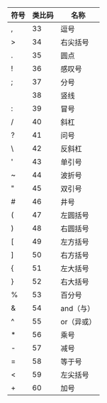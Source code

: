 符号 | 类比码 | 名称
-|-|-
, |	33 | 逗号	
> | 34 | 右尖括号
. | 35 | 圆点	
! | 36 | 感叹号
; | 37 | 分号	
| | 38 | 竖线
: | 39 | 冒号	
/ | 40 | 斜杠
? | 41 | 问号	
\ | 42 | 反斜杠
' | 43 | 单引号	
~ | 44 | 波折号
" | 45 | 双引号	
# | 46 | 井号
( | 47 | 左圆括号	
) | 48 | 右圆括号
[ | 49 | 左方括号	
] | 50 | 右方括号
{ | 51 | 左大括号	
} | 52 | 右大括号
% | 53 | 百分号	
& | 54 | and（与）
^ | 55 | or（异或）	
* | 56 | 乘号
- | 57 | 减号	
= | 58 | 等于号
< | 59 | 左尖括号	
+ | 60 | 加号

